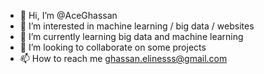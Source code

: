 - 👋 Hi, I’m @AceGhassan
- 👀 I’m interested in machine learning / big data / websites
- 🌱 I’m currently learning big data and machine learning
- 💞️ I’m looking to collaborate on some projects
- 📫 How to reach me ghassan.elinesss@gmail.com
<!---
AceGhassan/AceGhassan is a ✨ special ✨ repository because its `README.md` (this file) appears on your GitHub profile.
You can click the Preview link to take a look at your changes.
--->
